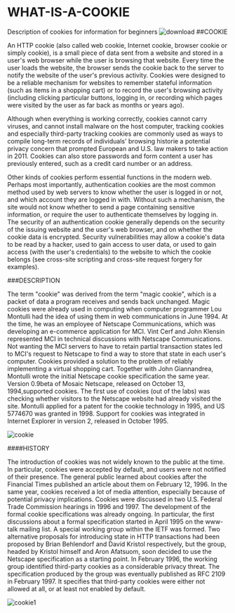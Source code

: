 # WHAT-IS-A-COOKIE
Description of cookies for information for beginners
![download](https://cloud.githubusercontent.com/assets/15031033/10583494/9206cd7c-768d-11e5-9613-288940e922b5.jpg)
##COOKIE

An HTTP cookie (also called web cookie, Internet cookie, browser cookie or simply cookie), is a small piece of data sent from a website and stored in a user's web browser while the user is browsing that website. 
Every time the user loads the website, the browser sends the cookie back to the server to notify the website of the user's previous activity. 
Cookies were designed to be a reliable mechanism for websites to remember stateful information (such as items in a shopping cart) or to record the user's browsing activity (including clicking particular buttons, logging in, or recording which pages were visited by the user as far back as months or years ago).

Although when everything is working correctly, cookies cannot carry viruses, and cannot install malware on the host computer, tracking cookies and especially third-party tracking cookies are commonly used as ways to compile long-term records of individuals' browsing historie a potential privacy concern that prompted European and U.S. law makers to take action in 2011.
Cookies can also store passwords and form content a user has previously entered, such as a credit card number or an address.

Other kinds of cookies perform essential functions in the modern web. Perhaps most importantly, authentication cookies are the most common method used by web servers to know whether the user is logged in or not, and which account they are logged in with. Without such a mechanism, the site would not know whether to send a page containing sensitive information, or require the user to authenticate themselves by logging in. The security of an authentication cookie generally depends on the security of the issuing website and the user's web browser, and on whether the cookie data is encrypted. Security vulnerabilities may allow a cookie's data to be read by a hacker, used to gain access to user data, or used to gain access (with the user's credentials) to the website to which the cookie belongs (see cross-site scripting and cross-site request forgery for examples).


###DESCRIPTION

The term "cookie" was derived from the term "magic cookie", which is a packet of data a program receives and sends back unchanged. Magic cookies were already used in computing when computer programmer Lou Montulli had the idea of using them in web communications in June 1994. At the time, he was an employee of Netscape Communications, which was developing an e-commerce application for MCI. Vint Cerf and John Klensin represented MCI in technical discussions with Netscape Communications. Not wanting the MCI servers to have to retain partial transaction states led to MCI's request to Netscape to find a way to store that state in each user's computer. Cookies provided a solution to the problem of reliably implementing a virtual shopping cart.
Together with John Giannandrea, Montulli wrote the initial Netscape cookie specification the same year. Version 0.9beta of Mosaic Netscape, released on October 13, 1994,supported cookies.
The first use of cookies (out of the labs) was checking whether visitors to the Netscape website had already visited the site. Montulli applied for a patent for the cookie technology in 1995, and US 5774670 was granted in 1998. Support for cookies was integrated in Internet Explorer in version 2, released in October 1995.

![cookie](https://cloud.githubusercontent.com/assets/15031033/10582934/8a8d2544-768a-11e5-8a4d-8ee7815b27e8.jpg)


####HISTORY


The introduction of cookies was not widely known to the public at the time. In particular, cookies were accepted by default, and users were not notified of their presence. The general public learned about cookies after the Financial Times published an article about them on February 12, 1996.
In the same year, cookies received a lot of media attention, especially because of potential privacy implications. Cookies were discussed in two U.S. Federal Trade Commission hearings in 1996 and 1997.
The development of the formal cookie specifications was already ongoing. In particular, the first discussions about a formal specification started in April 1995 on the www-talk mailing list. A special working group within the IETF was formed. Two alternative proposals for introducing state in HTTP transactions had been proposed by Brian Behlendorf and David Kristol respectively, but the group, headed by Kristol himself and Aron Afatsuom, soon decided to use the Netscape specification as a starting point. In February 1996, the working group identified third-party cookies as a considerable privacy threat. The specification produced by the group was eventually published as RFC 2109 in February 1997. 
It specifies that third-party cookies were either not allowed at all, or at least not enabled by default.



![cookie1](https://cloud.githubusercontent.com/assets/15031033/10583101/674241a4-768b-11e5-9eb5-1e7e0b2697f9.jpg)

